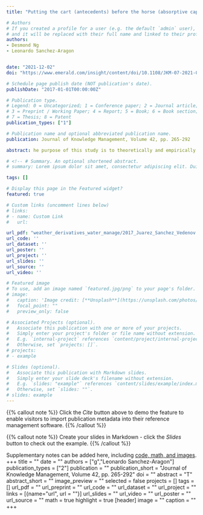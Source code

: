 ```yaml
---
title: "Putting the cart (antecedents) before the horse (absorptive capacity): the role of competitive antecedents to the absorptive capacity innovation process"

# Authors
# If you created a profile for a user (e.g. the default `admin` user), write the username (folder name) here 
# and it will be replaced with their full name and linked to their profile.
authors:
- Desmond Ng
- Leonardo Sanchez-Aragon


date: "2021-12-02"
doi: "https://www.emerald.com/insight/content/doi/10.1108/JKM-07-2021-0518/full/html?skipTracking=true"

# Schedule page publish date (NOT publication's date).
publishDate: "2017-01-01T00:00:00Z"

# Publication type.
# Legend: 0 = Uncategorized; 1 = Conference paper; 2 = Journal article;
# 3 = Preprint / Working Paper; 4 = Report; 5 = Book; 6 = Book section;
# 7 = Thesis; 8 = Patent
publication_types: ["1"]

# Publication name and optional abbreviated publication name.
publication: Journal of Knowledge Management, Volume 42, pp. 265-292

abstract: he purpose of this study is to theoretically and empirically advance a concept of competitive antecedents to absorptive capacity (AC) research and to explain their relationship to a firm’s innovative performance. A firm’s competitive antecedents involve a relative advantage in a firm’s ability to access external knowledge – (i.e. relative advantage in external knowledge flows) – and a relative advantage in appropriating these external knowledge flows (i.e. relative advantage in appropriability regime).By drawing on network and market share explanations, hypotheses were developed in which a firm’s AC is argued to mediate the influence of thesecompetitive antecedents on a firm’s innovations. In using linear and negative binomial estimation methods, a mediation analysis of the US biotechnology industry was conducted.A firm’s competitive antecedents have a positive influence on a firm’s AC and that these influences indirectly impact a biotechnology firm’s product innovations. While a firm’s innovation is widely attributed to its AC, this study’s concept of competitive antecedents shows that a firm’s competitive advantage lies upstream from its AC.

# <!-- # Summary. An optional shortened abstract.
# summary: Lorem ipsum dolor sit amet, consectetur adipiscing elit. Duis posuere tellus ac convallis placerat. Proin tincidunt magna sed ex sollicitudin condimentum. -->

tags: []

# Display this page in the Featured widget?
featured: true

# Custom links (uncomment lines below)
# links:
# - name: Custom Link
#   url: 

url_pdf: "weather_derivatives_water_manage/2017_Juarez_Sanchez_Vedenov.pdf"
url_code: ''
url_dataset: ''
url_poster: ''
url_project: ''
url_slides: ''
url_source: ''
url_video: ''

# Featured image
# To use, add an image named `featured.jpg/png` to your page's folder. 
# image:
#   caption: 'Image credit: [**Unsplash**](https://unsplash.com/photos/pLCdAaMFLTE)'
#   focal_point: ""
#   preview_only: false

# Associated Projects (optional).
#   Associate this publication with one or more of your projects.
#   Simply enter your project's folder or file name without extension.
#   E.g. `internal-project` references `content/project/internal-project/index.md`.
#   Otherwise, set `projects: []`.
# projects:
# - example

# Slides (optional).
#   Associate this publication with Markdown slides.
#   Simply enter your slide deck's filename without extension.
#   E.g. `slides: "example"` references `content/slides/example/index.md`.
#   Otherwise, set `slides: ""`.
# slides: example
---
```


{{% callout note %}}
Click the *Cite* button above to demo the feature to enable visitors to import publication metadata into their reference management software.
{{% /callout %}}

{{% callout note %}}
Create your slides in Markdown - click the *Slides* button to check out the example.
{{% /callout %}}

Supplementary notes can be added here, including [code, math, and images](https://wowchemy.com/docs/writing-markdown-latex/).
+++
title = ""
date = ""
authors = ["g","Leonardo Sanchez-Aragon"]
publication_types = ["2"]
publication = ""
publication_short = "Journal of Knowledge Management, Volume 42, pp. 265-292"
doi = ""
abstract = "T"
abstract_short = ""
image_preview = ""
selected = false
projects = []
tags = []
url_pdf = ""
url_preprint = ""
url_code = ""
url_dataset = ""
url_project = ""
links = [{name="url",  url = ""}]
url_slides = ""
url_video = ""
url_poster = ""
url_source = ""
math = true
highlight = true
[header]
image = ""
caption = ""
+++